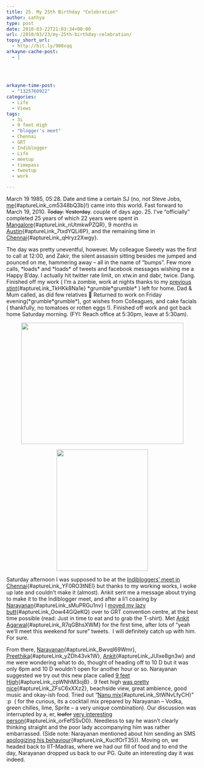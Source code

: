 ```yaml
---
title: 25. My 25th Birthday "Celebration"
author: sathya
type: post
date: 2010-03-22T21:03:34+00:00
url: /2010/03/23/my-25th-birthday-celebration/
topsy_short_url:
  - http://bit.ly/980xqq
arkayne-cache-post:
  - |
    
    
    
    
arkayne-time-post:
  - "1325760922"
categories:
  - Life
  - Views
tags:
  - 3i
  - 9 feet High
  - "blogger's meet"
  - Chennai
  - GRT
  - Indiblogger
  - Life
  - meetup
  - timepass
  - tweetup
  - work

---
```

March 19 1985, 05:28. Date and time a certain SJ (no, not Steve Jobs, [me][1]{#aptureLink_cm5348bQ3b}!) came into this world. Fast forward to March 19, 2010. <span style="text-decoration: line-through;">Today.</span> <span style="text-decoration: line-through;">Yesterday</span>. couple of days ago. 25. I&#8217;ve &#8220;officially&#8221; completed 25 years of which 22 years were spent in [Mangalore][2]{#aptureLink_nUtmkwPZQR}, 9 months in [Austin][3]{#aptureLink_7txdYQLi6P}, and the remaining time in [Chennai][4]{#aptureLink_qHryz2Xwgy}.

<!--more-->

The day was pretty uneventful, however. My colleague Sweety was the first to call at 12:00, and Zakir, the silent assassin sitting besides me jumped and pounced on me, hammering away &#8211; all in the name of &#8220;bumps&#8221;. Few more calls, \*loads\* and \*loads\* of tweets and facebook messages wishing me a Happy B&#8217;day. I actually hit twitter rate limit, on xtw.in and dabr, twice. Dang. Finished off my work ( I&#8217;m a zombie, work at nights thanks to my [previous stint][5]{#aptureLink_TkHKk8Na1e} \*grumble\*grumble\* ) left for home. Dad & Mum called, as did few relatives 🙂 Returned to work on Friday evening(\*grumble\*grumble\*), got wishes from Colleagues, and cake facials ( thankfully, no tomatoes or rotten eggs !). Finished off work and got back home Saturday morning. (FYI: Reach office at 5:30pm, leave at 5:30am).

<a id="aptureLink_WIppAerXdc" style="margin: 0pt auto; padding: 0px 6px; text-align: center; display: block;" href="http://posterous.com/getfile/files.posterous.com/sathyabhat/wN7MCuPwvBojkuKbORCsydcFW5m0sZGGpQaHYMd1JGX3cCzNS5Q61ij7tiFp/photo_2.jpg"><img style="border: 0px none;" src="http://posterous.com/getfile/files.posterous.com/sathyabhat/wN7MCuPwvBojkuKbORCsydcFW5m0sZGGpQaHYMd1JGX3cCzNS5Q61ij7tiFp/photo_2.jpg" alt="" width="425.53333333333336px" height="319.15000000000003px" /></a>

<a id="aptureLink_ppFLRH0SHk" style="margin: 0pt auto; padding: 0px 6px; text-align: center; display: block;" href="http://posterous.com/getfile/files.posterous.com/sathyabhat/tSyJaxl8boSkfGyJzbPOA1l6BEN6tcKtQMUK68w5s7Qb0U18fZGJbz1fbmiI/photo.jpg"><img style="border: 0px none;" src="http://posterous.com/getfile/files.posterous.com/sathyabhat/tSyJaxl8boSkfGyJzbPOA1l6BEN6tcKtQMUK68w5s7Qb0U18fZGJbz1fbmiI/photo.jpg" alt="" width="239.36250000000004px" height="319.15000000000003px" /></a>

Saturday afternoon I was supposed to be at the [Indibloggers&#8217; meet in Chennai][6]{#aptureLink_YF0RO3tNEl} but thanks to my working works, I woke up late and couldn&#8217;t make it (almost). Ankit sent me a message about trying to make it to the Indiblogger meet, and after a li&#8217;l coaxing by [Narayanan][7]{#aptureLink_sMuPRGu1nv} I [moved my lazy butt][8]{#aptureLink_Oow44GQeKQ} over to GRT convention centre, at the best time possible (read: Just in time to eat and to grab the T-shirt). Met [Ankit Agarwal][9]{#aptureLink_R7qGBhsXWM} for the first time, after lots of &#8220;yeah we&#8217;ll meet this weekend for sure&#8221; tweets.  I will definitely catch up with him. For sure.

From there, [Narayanan][10]{#aptureLink_BwvqI69Wmr}, [Preethika][11]{#aptureLink_yZDh43vk1W}, [Ankit][12]{#aptureLink_JUlxe8gn3w} and me were wondering what to do, thought of heading off to 10 D but it was only 6pm and 10 D wouldn&#8217;t open for another hour or so. Narayanan suggested we try out this new place called [9 feet High][13]{#aptureLink_cpWNhM3ojB} . 9 feet high [was pretty nice][14]{#aptureLink_ZFsC6xXXz2}, beachside view, great ambience, good music and okay-ish food. Tried out &#8220;[Nanu mix][15]{#aptureLink_StWNvLfyCH}&#8221; :p  ( for the curious, its a cocktail mix prepared by Narayanan &#8211; Vodka, green chilles, lime, Sprite &#8211; a very unique combination). Our discussion was interrupted by a, er, <span style="text-decoration: line-through;">loafer</span> [very interesting person][16]{#aptureLink_orFefSSvD0}. Needless to say he wasn&#8217;t clearly thinking straight and the poor lady accompanying him was rather embarrassed. (Side note: Narayanan mentioned about him sending an SMS [apologizing his behaviour][17]{#aptureLink_KuclfOrT35}). Moving on, we headed back to IIT-Madras, where we had our fill of food and to end the day, Narayanan dropped us back to our PG. Quite an interesting day it was indeed.

 [1]: ../2008/12/13/hi-im-sj/
 [2]: ../tag/mangalore/
 [3]: ../tag/austin/
 [4]: ../tag/chennai/
 [5]: ../2008/09/21/onsite-opportunity-beckons/
 [6]: http://search.twitter.com/search?q=%23indichn
 [7]: http://twitter.com/narayananh
 [8]: http://search.twitter.com/search?q=Rushing%20to%20make%20a%20last%20minute%20hero%20entry%20for%20%23indibloggers
 [9]: http://twitter.com/ankit_a
 [10]: http://techspikes.com/
 [11]: http://www.preethika.in/
 [12]: http://anky84.wordpress.com/
 [13]: http://4sq.com/bi4KcL
 [14]: http://search.twitter.com/search?q=high%20pretty%20awesome%20place,%20beach%20side
 [15]: http://search.twitter.com/search?q=special%27s%20mix%20-%20green%20chillies,%20vodka,%20sprite%20Lemon%20mix
 [16]: http://search.twitter.com/search?q=Some%20weird%20dude%20jumps%20into%20our%20conversation
 [17]: http://search.twitter.com/search?q=9fthigh%20loafer

